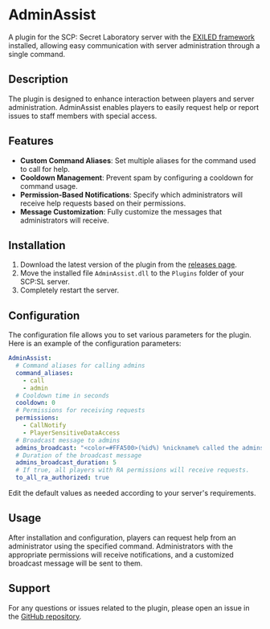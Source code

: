 # AdminAssist

A plugin for the SCP: Secret Laboratory server with the [EXILED framework](https://github.com/ExMod-Team/EXILED) installed, allowing easy communication with server administration through a single command.

## Description

The plugin is designed to enhance interaction between players and server administration. AdminAssist enables players to easily request help or report issues to staff members with special access.

## Features

- **Custom Command Aliases**: Set multiple aliases for the command used to call for help.
- **Cooldown Management**: Prevent spam by configuring a cooldown for command usage.
- **Permission-Based Notifications**: Specify which administrators will receive help requests based on their permissions.
- **Message Customization**: Fully customize the messages that administrators will receive.

## Installation

1. Download the latest version of the plugin from the [releases page](https://github.com/intjiraya/AdminAssist/releases).
2. Move the installed file `AdminAssist.dll` to the `Plugins` folder of your SCP:SL server.
3. Completely restart the server.

## Configuration

The configuration file allows you to set various parameters for the plugin. Here is an example of the configuration parameters:

```yaml
AdminAssist:
  # Command aliases for calling admins
  command_aliases: 
    - call
    - admin
  # Cooldown time in seconds
  cooldown: 0
  # Permissions for receiving requests
  permissions:
    - CallNotify
    - PlayerSensitiveDataAccess
  # Broadcast message to admins
  admins_broadcast: "<color=#FFA500>(%id%) %nickname% called the admins</color>"
  # Duration of the broadcast message
  admins_broadcast_duration: 5
  # If true, all players with RA permissions will receive requests.
  to_all_ra_authorized: true
```

Edit the default values as needed according to your server's requirements.

## Usage

After installation and configuration, players can request help from an administrator using the specified command. Administrators with the appropriate permissions will receive notifications, and a customized broadcast message will be sent to them.

## Support

For any questions or issues related to the plugin, please open an issue in the [GitHub repository](https://github.com/intjiraya/AdminAssist/issues).